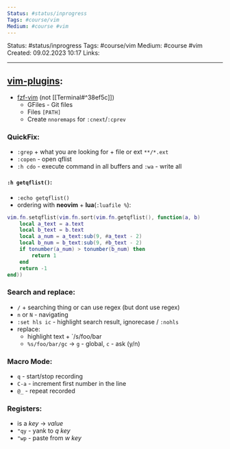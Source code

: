 ```yaml
---
Status: #status/inprogress
Tags: #course/vim
Medium: #course #vim 
---
```

Status: #status/inprogress
Tags: #course/vim
Medium: #course #vim 
Created: 09.02.2023 10:17
Links: 
___

## [vim-plugins](https://github.com/junegunn/vim-plug):
- [fzf-vim](https://github.com/junegunn/fzf.vim) (not [[Terminal#^38ef5c]])
	- GFiles - Git files 
	- Files `[PATH]`
	- Create `nnoremaps` for `:cnext`/`:cprev`

### QuickFix:
- `:grep` + what you are looking for + file or ext `**/*.ext`
- `:copen` - open qflist
- `:h cdo` - execute command in all buffers and `:wa` - write all
#### `:h getqflist()`:
- `:echo getqflist()`
- ordering with __neovim__ + __lua__(`:luafile %`):
```lua
vim.fn.setqflist(vim.fn.sort(vim.fn.getqflist(), function(a, b)
	local a_text = a.text
	local b_text = b.text
	local a_num = a_text:sub(9, #a_text - 2)
	local b_num = b_text:sub(9, #b_text - 2)
	if tonumber(a_num) > tonumber(b_num) then
		return 1
	end
	return -1
end))
```

### Search and replace:
- `/` + searching thing or can use regex (but dont use regex)
- `n` or `N` - navigating
- `:set hls ic` - highlight search result, ignorecase / `:nohls`
- replace:
	- highlight text + `/s/foo/bar
	- `%s/foo/bar/gc` -> `g` - global, `c` - ask (y/n)

### Macro Mode:
- `q` - start/stop recording
- `C-a` - increment first number in the line
- `@_` - repeat recorded

### Registers:
- is a _key_ -> _value_ 
- `"qy` - yank to _q key_
- `"wp` - paste from _w key_